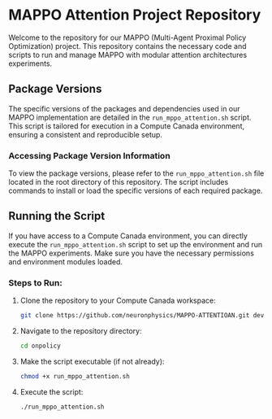# MAPPO Attention Project Repository

Welcome to the repository for our MAPPO (Multi-Agent Proximal Policy Optimization) project. This repository contains the necessary code and scripts to run and manage MAPPO with modular attention architectures experiments.

## Package Versions

The specific versions of the packages and dependencies used in our MAPPO implementation are detailed in the `run_mppo_attention.sh` script. This script is tailored for execution in a Compute Canada environment, ensuring a consistent and reproducible setup.

### Accessing Package Version Information

To view the package versions, please refer to the `run_mppo_attention.sh` file located in the root directory of this repository. The script includes commands to install or load the specific versions of each required package.

## Running the Script

If you have access to a Compute Canada environment, you can directly execute the `run_mppo_attention.sh` script to set up the environment and run the MAPPO experiments. Make sure you have the necessary permissions and environment modules loaded.

### Steps to Run:

1. Clone the repository to your Compute Canada workspace:
   ```bash
   git clone https://github.com/neuronphysics/MAPPO-ATTENTIOAN.git developer
   ```

2. Navigate to the repository directory:
   ```bash
   cd onpolicy
   ```

3. Make the script executable (if not already):
   ```bash
   chmod +x run_mppo_attention.sh
   ```

4. Execute the script:
   ```bash
   ./run_mppo_attention.sh
   ```
